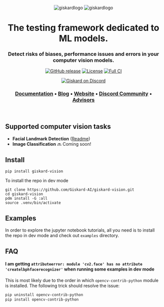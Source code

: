 <p align="center">
  <img alt="giskardlogo" src="https://raw.githubusercontent.com/giskard-ai/giskard/main/readme/giskard_logo.png#gh-light-mode-only">
  <img alt="giskardlogo" src="https://raw.githubusercontent.com/giskard-ai/giskard/main/readme/giskard_logo_green.png#gh-dark-mode-only">
</p>
<h1 align="center" weight='300' >The testing framework dedicated to ML models.</h1>
<h3 align="center" weight='300' >Detect risks of biases, performance issues and errors in your computer vision models. </h3>
<div align="center">

[![GitHub release](https://img.shields.io/github/v/release/Giskard-AI/giskard-vision)](https://github.com/Giskard-AI/giskard-vision/releases)
[![License](https://img.shields.io/badge/License-Apache_2.0-blue.svg)](https://github.com/Giskard-AI/giskard/blob/main/LICENSE)
[![Full CI](https://github.com/Giskard-AI/giskard-vision/actions/workflows/build-python.yml/badge.svg)](https://github.com/Giskard-AI/giskard-vision/actions/workflows/build-python.yml)

[![Giskard on Discord](https://img.shields.io/discord/939190303397666868?label=Discord)](https://gisk.ar/discord)

<a rel="me" href="https://fosstodon.org/@Giskard"></a>

</div>
<h3 align="center">
   <a href="https://docs.giskard.ai/en/latest/index.html"><b>Documentation</b></a> &bull;
   <a href="https://www.giskard.ai/knowledge-categories/blog/?utm_source=github&utm_medium=github&utm_campaign=github_readme&utm_id=readmeblog"><b>Blog</b></a> &bull;
  <a href="https://www.giskard.ai/?utm_source=github&utm_medium=github&utm_campaign=github_readme&utm_id=readmeblog"><b>Website</b></a> &bull;
  <a href="https://gisk.ar/discord"><b>Discord Community</b></a> &bull;
  <a href="https://www.giskard.ai/about?utm_source=github&utm_medium=github&utm_campaign=github_readme&utm_id=readmeblog#advisors"><b>Advisors</b></a>
 </h3>
<br />

## Supported computer vision tasks

- **Facial Landmark Detection** ([Readme](https://github.com/Giskard-AI/giskard-vision/blob/main/giskard_vision/landmark_detection/Readme.md))
- **Image Classification** 🔜 Coming soon! 

## Install

```
pip install giskard-vision
```

To install the repo in dev mode

```shell
git clone https://github.com/Giskard-AI/giskard-vision.git
cd giskard-vision
pdm install -G :all
source .venv/bin/activate
```

## Examples

In order to explore the jupyter notebook tutorials, all you need is to install the repo in dev mode and check out `examples` directory.

## FAQ

#### I am getting `attributeerror: module 'cv2.face' has no attribute 'createlbphfacerecognizer'` when running some examples in dev mode

This is most likely due to the order in which `opencv-contrib-python` module is installed. The following trick should resolve the issue:

```bash
pip uninstall opencv-contrib-python
pip install opencv-contrib-python
```
